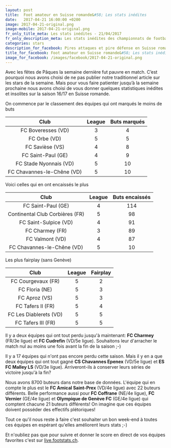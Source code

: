 ```yaml
---
layout: post
title:  Foot amateur en Suisse romande&#58; Les stats inédites
date:   2017-04-21 16:00:00 +0200
image: 2017-04-21-original.png
image-mobile: 2017-04-21-original.png
fr_only_title_meta: Les stats inédites - 21/04/2017
fr_only_description_meta: Les stats inédites des championnats de football amateur en Suisse romande - 21/04/2017
categories: stars
description_for_facebook: Pires attaques et pire défense en Suisse romande! Classement fairplay, séries d'invincibilité et séries moins glorieuses. Découvrez quelles équipes possèdent ces stats inédites.
title_for_facebook: Foot amateur en Suisse romande&#58; Les stats inédites
image_for_facebook: /images/facebook/2017-04-21-original.png
---
```

Avec les fêtes de Pâques la semaine dernière fut pauvre en match. C’est pourquoi nous avons choisi de ne pas publier notre traditionnel article sur les stars de la semaine. Mais pour vous faire patienter jusqu’à la semaine prochaine nous avons choisi de vous donner quelques statistiques inédites et insolites sur la saison 16/17 en Suisse romande.

On commence par le classement des équipes qui ont marqués le moins de buts

| Club        | League          | Buts marqués  |
| :-------------: |:-------------:| :-----:|
| FC Boveresses (VD) | 3 | 4 |
| FC Orbe (VD)| 5 | 5 |
| FC Savièse (VS) | 4 | 8 |
| FC Saint-Paul (GE) | 4 | 9 |
| FC Stade Nyonnais (VD) | 5 | 10 |
| FC Chavannes-le-Chêne (VD) | 5 | 10 |

Voici celles qui en ont encaissés le plus

| Club        | League          | Buts encaissés  |
| :-------------: |:-------------:| :-----:|
| FC Saint-Paul (GE) | 4 | 114 |
| Continental Club Corbières (FR) | 5 | 98 |
| FC Saint-Sulpice (VD) | 4 | 91 |
| FC Charmey (FR) | 3 | 89 |
| FC Valmont (VD) | 4 | 87 |
| FC Chavannes-le-Chêne (VD) | 5 | 10 |

Les plus fairplay (sans Genève)

| Club        | League          | Fairplay  |
| :-------------: |:-------------:| :-----:|
| FC Courgevaux (FR) | 5 | 2 |
| FC Floria (NE) | 5 | 3 |
| FC Aproz (VS) | 5 | 3 |
| FC Tafers II (FR) | 5 | 4 |
| FC Les Diablerets (VD) | 5 | 5 |
| FC Tafers III (FR) | 5 | 5 |

Il y a deux équipes qui ont tout perdu jusqu'à maintenant: __FC Charmey__ (FR/3e ligue) et __FC Cudrefin__ (VD/5e ligue). Souhaitons leur d'arracher le match nul au moins une fois avant la fin de la saison ;-)

Il y a 17 équipes qui n'ont pas encore perdu cette saison. Mais il y en a que deux équipes qui ont tout gagné __CS Chavannes Epenex__ (VD/5e ligue) et __ES FC Malley LS__ (VD/3e ligue). Arriveront-ils à conserver leurs séries de victoire jusqu'à la fin?

Nous avons 8700 buteurs dans notre base de données. L'équipe qui en compte le plus est le __FC Amical Saint-Prex__ (VD/4e ligue) avec 22 buteurs différents. Belle performance aussi pour __FC Coffrane__ (NE/4e ligue), __FC Vernier__ (GE/4e ligue) et __Olympique de Genève FC__ (GE/4e ligue) qui comptent chacune 21 buteurs différents! On imagine que ces équipes doivent posséder des effectifs plétoriques!

Tout ce qu'il nous reste à faire c'est souhaiter un bon week-end à toutes ces équipes en espérant qu'elles améliorent leurs stats ;-)

Et n'oubliez pas que pour suivre et donner le score en direct de vos équipes favorites c'est sur <a href='http://live.footstats.ch'>live.footstats.ch</a>.
